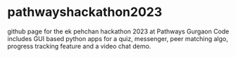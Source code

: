 # pathwayshackathon2023
github page for the ek pehchan hackathon 2023 at Pathways Gurgaon
Code includes GUI based python apps for a quiz, messenger, peer matching algo, progress tracking feature and a video chat demo.
